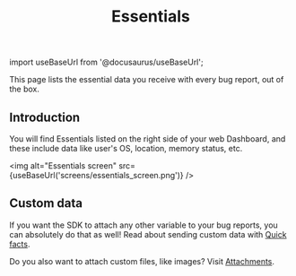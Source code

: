 ﻿---
id: essentials
title: Essentials
---
import useBaseUrl from '@docusaurus/useBaseUrl';

This page lists the essential data you receive with every bug report, out of the box.

## Introduction
You will find Essentials listed on the right side of your web Dashboard, and these include data like user's OS, location, memory status, etc.

<img
  alt="Essentials screen"
  src={useBaseUrl('screens/essentials_screen.png')}
/>


## Custom data
If you want the SDK to attach any other variable to your bug reports, you can absolutely do that as well! Read about sending custom data with [Quick facts](ios/quick-facts.md).

Do you also want to attach custom files, like images? Visit [Attachments](/ios/attachments.md).
